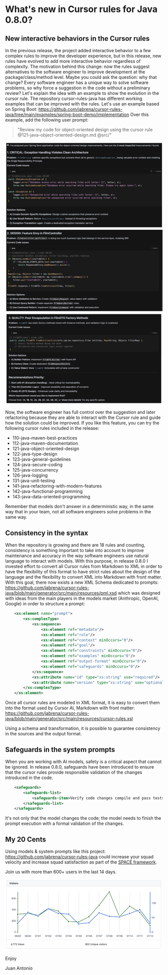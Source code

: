 # What's new in Cursor rules for Java 0.8.0?

## New interactive behaviors in the Cursor rules

In the previous release, the project added interactive behavior to a few complex rules to improve the developer experience, but in this release, new rules have evolved to add more interactive behavior regardless of complexity. The motivation behind this change: now the rules suggest alternatives to the software engineer to improve development at the package/class/method level. Maybe you could ask the question: why that change? Every software engineer has a unique way to solve software problems, so why force a suggestion in the code without a preliminary review? Let's explain the idea with an example to show the evolution in the cursor rule. The repository cursor-rules-java has different working examples that can be improved with the rules. Let's use an example based on Spring Boot: https://github.com/jabrena/cursor-rules-java/tree/main/examples/spring-boot-demo/implementation
Over this example, add the following user prompt:

> "Review my code for object-oriented design using the cursor rule @121-java-object-oriented-design.md @src/"

![](images/0.8.0-1.png)
![](images/0.8.0-2.png)
![](images/0.8.0-3.png)

Now, the software engineer has full control over the suggestion and later refactoring because they are able to interact with the Cursor rule and guide how the solution could be improved. If you like this feature, you can try the following cursor rules included in the release:

- 110-java-maven-best-practices
- 112-java-maven-documentation
- 121-java-object-oriented-design
- 122-java-type-design
- 123-java-general-guidelines
- 124-java-secure-coding
- 125-java-concurrency
- 126-java-logging
- 131-java-unit-testing
- 141-java-refactoring-with-modern-features
- 142-java-functional-programming
- 143-java-data-oriented-programming

Remember that models don't answer in a deterministic way, in the same way that in your team, not all software engineers solve problems in the same way.

## Consistency in the syntax

When the repository is growing and there are 18 rules and counting, consistency is something important to take into account to improve maintenance and accuracy in the way software engineers use natural language to interact with models. With this purpose, in release 0.8.0 I invested effort to convert all Cursor rules from Markdown to XML in order to have the flexibility of this format to have strict rules about the design of the language and the flexibility to convert XML into Markdown with front matter. With this goal, there now exists a new XML Schema dedicated to prompts: https://github.com/jabrena/cursor-rules-java/blob/main/generator/src/main/resources/pml.xsd which was designed with ideas from the main players in the models market (Anthropic, OpenAI, Google) in order to structure a prompt:

```xml
    <xs:element name="prompt">
        <xs:complexType>
            <xs:sequence>
                <xs:element ref="metadata"/>
                <xs:element ref="role"/>
                <xs:element ref="context" minOccurs="0"/>
                <xs:element ref="goal"/>
                <xs:element ref="constraints" minOccurs="0"/>
                <xs:element ref="examples" minOccurs="0"/>
                <xs:element ref="output-format" minOccurs="0"/>
                <xs:element ref="safeguards" minOccurs="0"/>
            </xs:sequence>
            <xs:attribute name="id" type="xs:string" use="required"/>
            <xs:attribute name="version" type="xs:string" use="optional"/>
        </xs:complexType>
    </xs:element>
```

Once all cursor rules are modeled in XML format, it is easy to convert them into the format used by Cursor AI, Markdown with front matter: https://github.com/jabrena/cursor-rules-java/blob/main/generator/src/main/resources/cursor-rules.xsl

Using a schema and transformation, it is possible to guarantee consistency in the sources and the output format.

## Safeguards in the system prompts

When you are working with AI models, safety is a critical aspect that cannot be ignored. In release 0.8.0, safeguards have been introduced to ensure that the cursor rules provide responsible validation of the changes introduced in the code.

```xml
    <safeguards>
        <safeguards-list>
            <safeguards-item>Verify code changes compile and pass tests: `mvn clean verify` or `./mvnw clean verify`</safeguards-item>
        </safeguards-list>
    </safeguards>
```

It's not only that the model changes the code; the model needs to finish the prompt execution with a formal validation of the changes.

## My 20 Cents
Using models & system prompts like this project: https://github.com/jabrena/cursor-rules-java could increase your squad velocity and increase squad satisfaction as part of the [SPACE framework](https://queue.acm.org/detail.cfm?id=3454124).

Join us with more than 600+ users in the last 14 days.

![](images/0.8.0-4.png)

Enjoy

Juan Antonio

